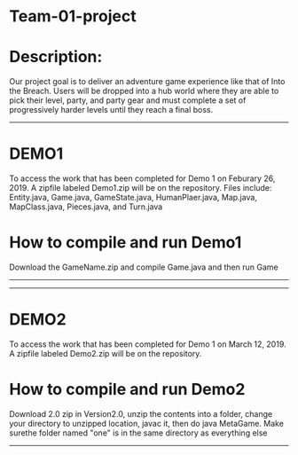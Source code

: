 # Team-01-project


# Description:
Our project goal is to deliver an adventure game experience like that of Into the Breach. Users will be dropped into a hub world where they are able to pick their level, party, and party gear and must complete a set of progressively harder levels until they reach a final boss.

---------------------------------------------------------------------------------------------------------------------------------
# DEMO1 
To access the work that has been completed for Demo 1 on Feburary 26, 2019. A zipfile labeled Demo1.zip will be on the repository. Files include: Entity.java, Game.java, GameState.java, HumanPlaer.java, Map.java, MapClass.java, Pieces.java, and Turn.java

# How to compile and run Demo1
Download the GameName.zip and compile Game.java and then run Game

----------------------------------------------------------------------------------------------------------------------------

------------------------------------------------------------------------------------------------------------------------------
# DEMO2
To access the work that has been completed for Demo 1 on March 12, 2019. A zipfile labeled Demo2.zip will be on the repository. 

# How to compile and run Demo2
Download 2.0 zip in Version2.0, unzip the contents into a folder, change your directory to unzipped location, javac it, then do java MetaGame. Make surethe folder named "one" is in the same directory as everything else

------------------------------------------------------------------------------------------------------------------------------





